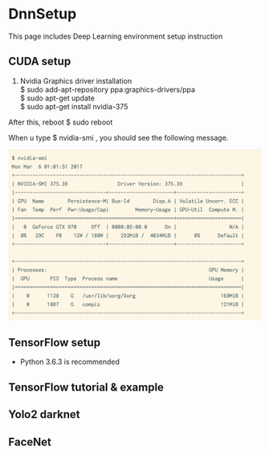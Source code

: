 # DnnSetup
This page includes Deep Learning environment setup instruction


## CUDA setup 
1. Nvidia Graphics driver installation  <br />
  $ sudo add-apt-repository ppa:graphics-drivers/ppa  <br />
  $ sudo apt-get update  <br />
  $ sudo apt-get install nvidia-375  <br />

  After this, reboot 
  $ sudo reboot  <br />
  
  When u type  $ nvidia-smi   , you should see the following message. 
  
![Alt text](https://github.com/Lab930boss/DnnSetup/blob/master/nvidia%20driver%20info.png?raw=true "GPU info")

## TensorFlow setup 
- Python 3.6.3 is recommended 

## TensorFlow tutorial & example 

## Yolo2 darknet

## FaceNet

